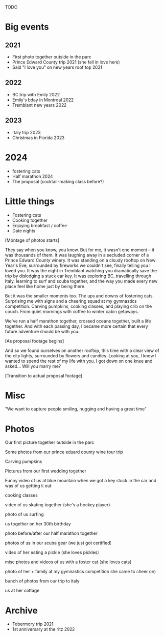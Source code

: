 
TODO

# Big events

## 2021
- First photo together outside in the parc
- Prince Edward County trip 2021 (she fell in love here)
- Said "I love you" on new years roof top 2021

## 2022

- BC trip with Emily 2022
- Emily's bday in Montreal 2022
- Tremblant new years 2022

## 2023
- Italy trip 2023
- Christmas in Florida 2023

# 2024
- fostering cats
- Half marathon 2024
- The proposal (cocktail-making class before?)

# Little things
- Fostering cats
- Cooking together
- Enjoying breakfast / coffee
- Date nights

[Montage of photos starts]

They say when you know, you know. But for me, it wasn't one moment – it was thousands of them. It was laughing away in a secluded corner of a Prince Edward County winery. It was standing on a cloudy rooftop on New Year's Eve, surrounded by fireworks we couldn't see, finally telling you I loved you. It was the night in Tremblant watching you dramatically save the trip by dislodging a stuck car key. It was exploring BC, travelling through Italy, learning to surf and scuba together, and the way you made every new place feel like home just by being there.

But it was the smaller moments too. The ups and downs of fostering cats. Surprising me with signs and a cheering squad at my gymnastics competition. Carving pumpkins, cooking classes, and playing crib on the couch. From quiet mornings with coffee to winter cabin getaways.

We've run a half marathon together, crossed oceans together, built a life together. And with each passing day, I became more certain that every future adventure should be with you.

[As proposal footage begins] 

And so we found ourselves on another rooftop, this time with a clear view of the city lights, surrounded by flowers and candles. Looking at you, I knew I wanted to spend the rest of my life with you. I got down on one knee and asked... Will you marry me?

[Transition to actual proposal footage]

# Misc
"We want to capture people smiling, hugging and having a great time"


# Photos
Our first picture together outside in the parc

Some photos from our prince eduard county wine tour trip

Carving pumpkins

Pictures from our first wedding together

Funny video of us at blue mountain when we got a key stuck in the car and was of us getting it out

cooking classes

video of us skating together (she's a hockey player)

photo of us surfing

us together on her 30th birthday

photo before/after our half marathon together

photos of us in our scuba gear (we just got certified)

video of her eating a pickle (she loves pickles)

misc photos and videos of us with a foster cat (she loves cats)

photo of her + family at my gymnastics competition she came to cheer on)

bunch of photos from our trip to italy

us at her cottage

# Archive
- Tobermory trip 2021
- 1st anniversary at the ritz 2022